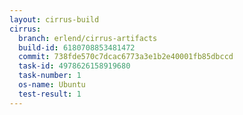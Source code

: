 ```yaml
---
layout: cirrus-build
cirrus:
  branch: erlend/cirrus-artifacts
  build-id: 6180708853481472
  commit: 738fde570c7dcac6773a3e1b2e40001fb85dbccd
  task-id: 4978626158919680
  task-number: 1
  os-name: Ubuntu
  test-result: 1
---
```

